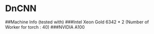 # DnCNN


##Machine Info (tested with)
###Intel Xeon Gold 6342 * 2 (Number of Worker for torch : 40)
###NVIDIA A100
